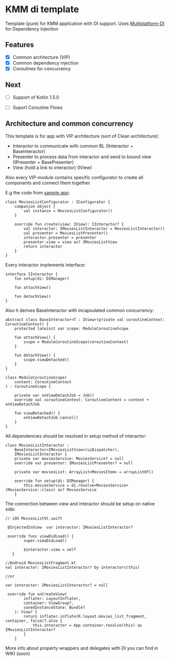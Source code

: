 # KMM di template
Template (pure) for KMM application with DI support.  Uses [Multiplatform-DI](https://github.com/anioutkazharkova/di-multiplatform-lib) for Dependency Injection

## Features 

- [X] Common architecture (VIP)
- [X] Common dependency injection
- [X] Coroutines for concurrency

## Next
- [ ] Support of Kotlin 1.5.0
- [ ] Suport Coroutine Flows 


## Architecture and common concurrency

This template is for app with VIP architecture (sort of Clean architecture):
- Interactor to communicate with common BL (IInteractor + BaseInteractor<IView>)
- Presenter to process data from interactor and send to bound view (IPresenter + BasePresenter<IView>)
- View (hold a link to interactor) (IView)

Also every VIP-module contains specific configurator to create all components and connect them together.

E.g the code from [sample app](https://github.com/anioutkazharkova/kmm-di-sample): 
```
class MoviesListConfigurator : IConfigurator {
    companion object {
        val instance = MoviesListConfigurator()
    }

    override fun create(view: IView): IInteractor? {
        val interactor: IMoviesListInteractor = MoviesListInteractor()
        val presenter = MoviesListPresenter()
        interactor.presenter = presenter
        presenter.view = view as? IMoviesListView
        return interactor
    }
}
```

Every  interactor implements interface:

```
interface IInteractor {
    fun setup(di: DIManager)

    fun attachView()

    fun detachView()
}
```

Also it derives BaseInteractor<IView> with incapsulated common concurrency:
```
abstract class BaseInteractor<T : IView>(private val coroutineContext: CoroutineContext) {
    protected lateinit var scope: ModuleCoroutineScope

    fun attachView() {
        scope = ModuleCoroutineScope(coroutineContext)
    }

    fun detachView() {
        scope.viewDetached()
    }
}

class ModuleCoroutineScope(
    context: CoroutineContext
) : CoroutineScope {

    private var onViewDetachJob = Job()
    override val coroutineContext: CoroutineContext = context + onViewDetachJob

    fun viewDetached() {
        onViewDetachJob.cancel()
    }
}
```
  
All dependencies should be resolved in setup method of interactor: 

```
class MoviesListInteractor :
    BaseInteractor<IMoviesListView>(uiDispatcher),
    IMoviesListInteractor {
    private var moviesService: MoviesService? = null
    override var presenter: IMoviesListPresenter? = null

    private var moviesList: ArrayList<MoviesItem> = arrayListOf()

    override fun setup(di: DIManager) {
        this.moviesService = di.resolve<MoviesService>(MoviesService::class) as? MoviesService
    }
```


The connection between view and interactor should be setup on native side:

```
// iOS MoviesListVC.swift

 @InjectedInView  var interactor: IMoviesListInteractor?

 override func viewDidLoad() {
        super.viewDidLoad()
        
        $interactor.view = self
   }
```

```
//Android MoviesListFragment.kt
val interactor: IMoviesListInteractor? by interactors(this)

//or 

var interactor: IMoviesListInteractor? = null

 override fun onCreateView(
        inflater: LayoutInflater,
        container: ViewGroup?,
        savedInstanceState: Bundle?
    ): View? {
        return inflater.inflate(R.layout.movies_list_fragment, container, false)?.also {
            this.interactor = App.container.resolve(this) as IMoviesListInteractor?
        }
    }
```

More info about property wrappers and delegates with DI you can find in WIKI (soon)
